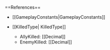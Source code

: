 ==References==
 * [[GameplayConstants|GameplayConstants]]

 * [[KilledType| KilledType]]
   * AllyKilled: [[Decimal]]
   * EnemyKilled: [[Decimal]]

